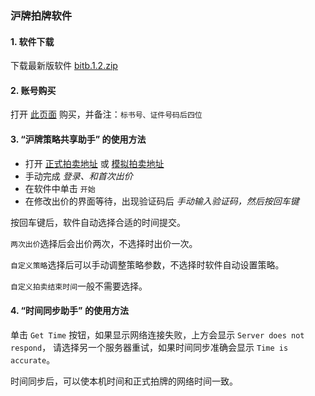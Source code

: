 ### 沪牌拍牌软件

#### 1. 软件下载
下载最新版软件 [bitb.1.2.zip](https://github.com/ibitb/bitb/releases/download/v1.2/bitb.1.2.zip)

#### 2. 账号购买
打开 [此页面](https://shop223575915.taobao.com/) 购买，并备注：`标书号、证件号码后四位`

#### 3. “沪牌策略共享助手” 的使用方法
* 打开 [正式拍卖地址](https://paimai.alltobid.com) 或 [模拟拍卖地址](http://test.alltobid.com/moni/gerenlogin.html)
* 手动完成 *登录、和首次出价*
* 在软件中单击 `开始`
* 在修改出价的界面等待，出现验证码后 *手动输入验证码，然后按回车键*

按回车键后，软件自动选择合适的时间提交。

`两次出价`选择后会出价两次，不选择时出价一次。

`自定义策略`选择后可以手动调整策略参数，不选择时软件自动设置策略。

`自定义拍卖结束时间`一般不需要选择。

#### 4. “时间同步助手” 的使用方法
单击 `Get Time` 按钮，如果显示网络连接失败，上方会显示 `Server does not respond`，
请选择另一个服务器重试，如果时间同步准确会显示 `Time is accurate`。

时间同步后，可以使本机时间和正式拍牌的网络时间一致。
